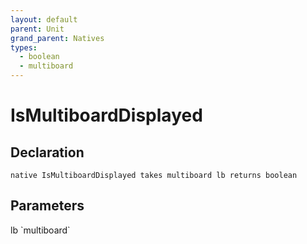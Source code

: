 ```yaml
---
layout: default
parent: Unit
grand_parent: Natives
types:
  - boolean
  - multiboard
---
```


# IsMultiboardDisplayed

## Declaration

```
native IsMultiboardDisplayed takes multiboard lb returns boolean
```

## Parameters
<dl>
  <dt>lb `multiboard`</dt>
  <dd></dd>
</dl>